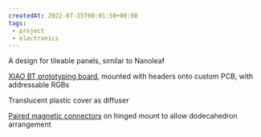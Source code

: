 ```yaml
---
createdAt: 2022-07-15T00:01:50+00:00
tags: 
 - project
 - electronics
---
```


A design for tileable panels, similar to Nanoleaf 

[XIAO BT prototyping board](https://www.seeedstudio.com/Seeed-XIAO-BLE-nRF52840-p-5201.html), mounted with headers onto custom PCB, with addressable RGBs  

Translucent plastic cover as diffuser
  
[Paired magnetic connectors](https://www.aliexpress.com/item/1005003079080793.html) on hinged mount to allow dodecahedron arrangement  
